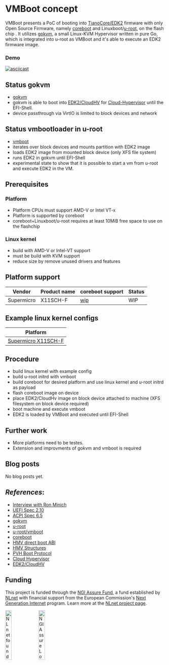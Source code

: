 # VMBoot concept

VMBoot presents a PoC of booting into [TianoCore/EDK2](https://github.com/tianocore/edk2) firmware with only Open Source Firmware, namely [coreboot](https://www.coreboot.org/) and Linuxboot/[u-root](https://u-root.org/), on the flash chip .
It utilizes [gokvm](https://github.com/bobuhiro11/gokvm), a small Linux-KVM Hypervisor written in pure Go, which is integrated into u-root as VMBoot and it's able to execute an EDK2 firmware image.

### Demo
[![asciicast](https://asciinema.org/a/785rLfVhSdpnGsfY13fIJi5ke.svg)](https://asciinema.org/a/785rLfVhSdpnGsfY13fIJi5ke)

## Status gokvm
 - [gokvm](https://github.com/bobuhiro11/gokvm)
 - gokvm is able to boot into [EDK2/CloudHV](https://github.com/cloud-hypervisor/edk2/tree/ch) for [Cloud-Hypervisor](https://github.com/cloud-hypervisor/cloud-hypervisor) until the EFI-Shell.
 - device passthrough via VirtIO is limited to block devices and network

## Status vmbootloader in u-root
 - [vmboot](https://github.com/u-root/u-root/tree/main/cmds/exp/vmboot)
 - iterates over block devices and mounts partition with EDK2 image
 - loads EDK2 image from mounted block device (only XFS file system)
 - runs EDK2 in gokvm until EFI-Shell
 - experimental state to show that it is possible to start a vm from u-root and execute EDK2 in the VM.

## Prerequisites
### Platform
- Platform CPUs must support AMD-V or Intel VT-x
- Platform is supported by coreboot
- coreboot+Linuxboot/u-root requires at least 10MiB free space to use on the flashchip

### Linux kernel
- build with AMD-V or Intel-VT support
- must be build with KVM support
- reduce size by remove unused drivers and features

## Platform support

Vendor | Product name | coreboot support | Status |
|------|--------------|-----------|---------------|
| Supermicro | X11SCH-F | [wip](https://review.coreboot.org/c/coreboot/+/37441) | WIP  |

## Example linux kernel configs
|Platform|
|--------|
| [Supermicro X11SCH-F](./platforms/supermicro/x11sch-f/linux_intel.config)|

## Procedure
- build linux kernel with example config
- build u-root initrd with vmboot
- build coreboot for desired platform and use linux kernel and u-root initrd as payload
- flash coreboot image on device
- place EDK2/CloudHv image on block device attached to machine (XFS filesystem on block device required)
- boot machine and execute vmboot
- EDK2 is loaded by VMBoot and executed until EFI-Shell

## Further work
 - More platforms need to be testes.
 - Extension and improvments of gokvm and vmboot is required

## Blog posts
No blog posts yet.

## _References_:

- [Interview with Ron Minich](https://archive.fosdem.org/2007/interview/ronald+g+minnich.html)
- [UEFI Spec 2.10](https://uefi.org/sites/default/files/resources/UEFI_Spec_2_10_Aug29.pdf)
- [ACPI Spec 6.5](https://uefi.org/sites/default/files/resources/ACPI_Spec_6_5_Aug29.pdf)
- [gokvm](https://github.com/bobuhiro11/gokvm)
- [u-root](https://github.com/u-root/u-root)
- [u-root/vmboot](https://github.com/u-root/u-root/tree/main/cmds/exp/vmboot)
- [coreboot](https://www.coreboot.org/)
- [HMV direct boot ABI](https://github.com/mirage/xen/blob/master/docs/misc/hvmlite.markdown)
- [HMV Structures](https://github.com/torvalds/linux/blob/master/include/xen/interface/hvm/start_info.h)
- [PVH Boot Protocol](https://github.com/mirage/xen/blob/master/docs/misc/pvh.markdown)
- [Cloud Hypervisor](https://github.com/cloud-hypervisor/cloud-hypervisor)
- [EDK2/CloudHV](https://github.com/cloud-hypervisor/edk2/tree/ch)


## Funding

This project is funded through the [NGI Assure Fund](https://nlnet.nl/assure), a fund established by [NLnet](https://nlnet.nl) with financial support from the European Commission's [Next Generation Internet](https://ngi.eu) program. Learn more at the [NLnet project page](https://nlnet.nl/project/UEFI-isolation).

[<img src="https://nlnet.nl/logo/banner.png" alt="NLnet foundation logo" width="20%" />](https://nlnet.nl)
[<img src="https://nlnet.nl/image/logos/NGIAssure_tag.svg" alt="NGI Assure Logo" width="20%" />](https://nlnet.nl/assure)